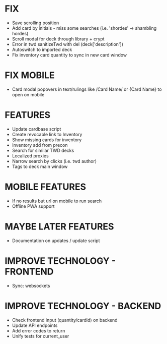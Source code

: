 # FIX
* Save scrolling position
* Add card by initials - miss some searches (i.e. 'shordes' -> shambling hordes)
* Scroll modal for deck through library + crypt
* Error in twd sanitizeTwd with del (deck['description'])
* Autoswitch to imported deck
* Fix inventory card quantity to sync in new card window

# FIX MOBILE
* Card modal popovers in text/rulings like /Card Name/ or {Card Name} to open on mobile

# FEATURES
* Update cardbase script
* Create revocable link to Inventory
* Show missing cards for inventory
* Inventory add from precon
* Search for similar TWD decks
* Localized proxies
* Narrow search by clicks (i.e. twd author)
* Tags to deck main window

# MOBILE FEATURES
* If no results but url on mobile to run search
* Offline PWA support

# MAYBE LATER FEATURES
* Documentation on updates / update script

# IMPROVE TECHNOLOGY - FRONTEND
* Sync: websockets

# IMPROVE TECHNOLOGY - BACKEND
* Check frontend input (quantity/cardid) on backend
* Update API endpoints
* Add error codes to return
* Unify tests for current_user
